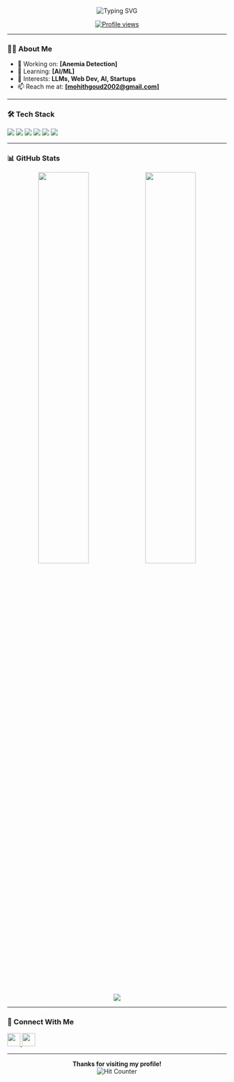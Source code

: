 
<!-- Header -->

<p align="center">
  <img src="https://readme-typing-svg.demolab.com?font=Fira+Code&duration=3000&pause=1000&center=true&vCenter=true&width=435&lines=Welcome+to+my+GitHub+Profile;I+love+building+cool+projects;Let%E2%80%99s+collaborate+on+tech+stuff" alt="Typing SVG" />
</p>

<p align="center">
  <a href="https://github.com/your-username">
    <img src="https://komarev.com/ghpvc/?username=Mohith202&style=for-the-badge&color=blue" alt="Profile views" />
  </a>
</p>

---

### 👨‍💻 About Me

- 🔭 Working on: **[Anemia Detection]**
- 🌱 Learning: **[AI/ML]**
- 🧠 Interests: **LLMs, Web Dev, AI, Startups**
- 📫 Reach me at: **[mohithgoud2002@gmail.com]**


---

### 🛠️ Tech Stack

<p align="left">

  <img src="https://skillicons.dev/icons?i=python,fastapi,react,js,ts,html,css,tailwind,git,pytorch,tensorflow,github,docker,linux,vscode,mysql,mongodb,postman" />

  
  <img src="https://img.shields.io/badge/OpenCV-5C3EE8?style=for-the-badge&logo=opencv&logoColor=white" />
  <img src="https://img.shields.io/badge/Matplotlib-3776AB?style=for-the-badge&logo=python&logoColor=white" />
  <img src="https://img.shields.io/badge/Seaborn-9E3FDB?style=for-the-badge&logo=python&logoColor=white" />
  <img src="https://img.shields.io/badge/PIL-%2300BFFF?style=for-the-badge&logo=python&logoColor=white" />
  <img src="https://img.shields.io/badge/SCRUM-ffb300?style=for-the-badge&logo=agora&logoColor=white" />
</p>

---

### 📊 GitHub Stats

<p align="center">
  <img width="48%" src="https://github-readme-stats.vercel.app/api?username=Mohith202&show_icons=true&theme=radical" />
  <img width="48%" src="https://github-readme-streak-stats.herokuapp.com/?user=Mohith202&theme=radical" />
</p>

<p align="center">
  <img src="https://github-readme-stats.vercel.app/api/top-langs/?username=Mohith202&layout=compact&theme=radical" />
</p>

---

### 🔗 Connect With Me

<p align="left">
  <a href="https://www.linkedin.com/in/k-mohith-goud-128483258/" target="_blank">
    <img src="https://skillicons.dev/icons?i=linkedin" height="30" />
  </a>
  <a href="mailto:mohithgoud2002@gmail.com" target="_blank">
    <img src="https://skillicons.dev/icons?i=gmail" height="30" />
  </a>

</p>

---

<p align="center">
  <b>Thanks for visiting my profile!</b><br/>
  <img src="https://hit.yhype.me/github/profile?user_id=Mohith202" alt="Hit Counter" />
</p>

